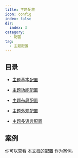 ```yaml
---
title: 主题配置
icon: config
index: false
dir:
  index: 3
category:
  - 配置
tag:
  - 主题配置
---
```


## 目录

- [主题基本配置](basic.md)

- [主题功能配置](feature.md)

- [主题布局配置](layout.md)

- [主题外观配置](appearance.md)

- [主题多语言配置](i18n.md)

## 案例

你可以查看 [本文档的配置][docs-config] 作为案例。

[docs-config]: https://github.com/vuepress-theme-hope/vuepress-theme-hope/blob/main/docs/theme/src/.vuepress/theme.ts
